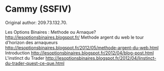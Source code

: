 # Cammy (SSFIV)

Original author: 209.73.132.70.

Les Options Binaires : Methode ou Arnaque?
<http://lesoptionsbinaires.blogspot.fr/> Methode argent du web le tour
d'horizon des arnaqueurs
<http://lesoptionsbinaires.blogspot.fr/2012/05/methode-argent-du-web.html>
Introduction
<http://lesoptionsbinaires.blogspot.fr/2012/04/blog-post.html>
L'instinct du Trader
<http://lesoptionsbinaires.blogspot.fr/2012/04/linstinct-du-trader-quest-ce-que.html>
